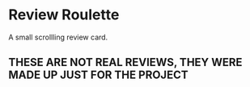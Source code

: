 # Review Roulette
 A small scrollling review card.

## THESE ARE NOT REAL REVIEWS, THEY WERE MADE UP JUST FOR THE PROJECT